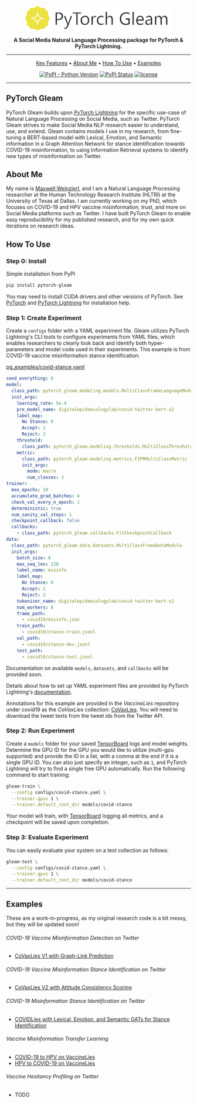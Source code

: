 <div align="center">

<img src="docs/images/banner.png?raw=true" width="400px">

**A Social Media Natural Language Processing package for PyTorch & PyTorch Lightning.**

______________________________________________________________________

<p align="center">
  <a href="#pytorch-gleam">Key Features</a> •
  <a href="#about-me">About Me</a> •
  <a href="#how-to-use">How To Use</a> •
  <a href="#examples">Examples</a>
</p>

[![PyPI - Python Version](https://img.shields.io/pypi/pyversions/pytorch-gleam)](https://pypi.org/project/pytorch-gleam/)
[![PyPI Status](https://badge.fury.io/py/pytorch-gleam.svg)](https://badge.fury.io/py/pytorch-gleam)
[![license](https://img.shields.io/badge/License-Apache%202.0-blue.svg)](https://github.com/Supermaxman/pytorch-gleam/blob/master/LICENSE.txt)

</div>

______________________________________________________________________

## PyTorch Gleam

PyTorch Gleam builds upon [PyTorch Lightning](https://github.com/PyTorchLightning/pytorch-lightning)
for the specific use-case of Natural Language Processing on Social Media, such as Twitter.
PyTorch Gleam strives to make Social Media NLP research easier to understand, use, and extend.
Gleam contains models I use in my research, from fine-tuning a BERT-based model with Lexical, Emotion, and Semantic
information in a Graph Attention Network for stance identification towards COVID-19 misinformation, to
using Information Retrieval systems to identify new types of misinformation on Twitter.

## About Me

My name is [Maxwell Weinzierl](https://personal.utdallas.edu/~maxwell.weinzierl/), and I am a
Natural Language Processing researcher at the Human Technology Research Institute (HLTRI) at the
University of Texas at Dallas. I am currently working on my PhD, which focuses on COVID-19 and
HPV vaccine misinformation, trust, and more on Social Media platforms such as Twitter. I have built
PyTorch Gleam to enable easy reproducibility for my published research, and for my own quick
iterations on research ideas.

## How To Use

### Step 0: Install

Simple installation from PyPI

```bash
pip install pytorch-gleam
```

You may need to install CUDA drivers and other versions of PyTorch.
See [PyTorch](https://pytorch.org/get-started/locally/) and
[PyTorch Lightning](https://github.com/PyTorchLightning/pytorch-lightning#how-to-use)
for installation help.

### Step 1: Create Experiment

Create a `configs` folder with a YAML experiment file. Gleam utilizes PyTorch Lightning's CLI tools
to configure experiments from YAML files, which enables researchers to clearly look back
and identify both hyper-parameters and model code used in their experiments.
This example is from COVID-19 vaccine misinformation stance identification:

[pg_examples/covid-stance.yaml](https://github.com/Supermaxman/pytorch-gleam/tree/master/pg_examples)

```yaml
seed_everything: 0
model:
  class_path: pytorch_gleam.modeling.models.MultiClassFrameLanguageModel
  init_args:
    learning_rate: 5e-4
    pre_model_name: digitalepidemiologylab/covid-twitter-bert-v2
    label_map:
      No Stance: 0
      Accept: 1
      Reject: 2
    threshold:
      class_path: pytorch_gleam.modeling.thresholds.MultiClassThresholdModule
    metric:
      class_path: pytorch_gleam.modeling.metrics.F1PRMultiClassMetric
      init_args:
        mode: macro
        num_classes: 3
trainer:
  max_epochs: 10
  accumulate_grad_batches: 4
  check_val_every_n_epoch: 1
  deterministic: true
  num_sanity_val_steps: 1
  checkpoint_callback: false
  callbacks:
    - class_path: pytorch_gleam.callbacks.FitCheckpointCallback
data:
  class_path: pytorch_gleam.data.datasets.MultiClassFrameDataModule
  init_args:
    batch_size: 8
    max_seq_len: 128
    label_name: misinfo
    label_map:
      No Stance: 0
      Accept: 1
      Reject: 2
    tokenizer_name: digitalepidemiologylab/covid-twitter-bert-v2
    num_workers: 8
    frame_path:
      - covid19/misinfo.json
    train_path:
      - covid19/stance-train.jsonl
    val_path:
      - covid19/stance-dev.jsonl
    test_path:
      - covid19/stance-test.jsonl
```

Documentation on available `models`, `datasets`, and `callbacks`
will be provided soon.

Details about how to set up YAML experiment files are provided by
PyTorch Lightning's [documentation](https://pytorch-lightning.readthedocs.io/en/stable/common/lightning_cli.html).

Annotations for this example are provided in the *VaccineLies* repository under covid19 as the *CoVaxLies* collection:
[CoVaxLies](https://github.com/Supermaxman/vaccine-lies/tree/master/covid19).
You will need to download the tweet texts from the tweet ids from the Twitter API.

### Step 2: Run Experiment

Create a `models` folder for your saved [TensorBoard](https://www.tensorflow.org/tensorboard) logs and model weights.
Determine the GPU ID for the GPU you would like to utilize (multi-gpu supported) and provide the ID in a list, with
a comma at the end if it is a single GPU ID. You can also just specify an integer, such as `1`, and PyTorch Lightning
will try to find a single free GPU automatically.
Run the following command to start training:

```bash
gleam-train \
  --config configs/covid-stance.yaml \
  --trainer.gpus 1 \
  --trainer.default_root_dir models/covid-stance
```

Your model will train, with [TensorBoard](https://www.tensorflow.org/tensorboard) logging all metrics, and a checkpoint will be saved upon completion.

### Step 3: Evaluate Experiment

You can easily evaluate your system on a test collection as follows:

```bash
gleam-test \
  --config configs/covid-stance.yaml \
  --trainer.gpus 1 \
  --trainer.default_root_dir models/covid-stance
```

______________________________________________________________________

## Examples

These are a work-in-progress, as my original research code is a bit messy, but they will be updated soon!

###### COVID-19 Vaccine Misinformation Detection on Twitter

- [CoVaxLies V1 with Graph-Link Prediction](<>)

###### COVID-19 Vaccine Misinformation Stance Identification on Twitter

- [CoVaxLies V2 with Attitude Consistency Scoring](<>)

###### COVID-19 Misinformation Stance Identification on Twitter

- [COVIDLies with Lexical, Emotion, and Semantic GATs for Stance Identification](<>)

###### Vaccine Misinformation Transfer Learning

- [COVID-19 to HPV on VaccineLies](<>)
- [HPV to COVID-19 on VaccineLies](<>)

###### Vaccine Hesitancy Profiling on Twitter

- TODO
